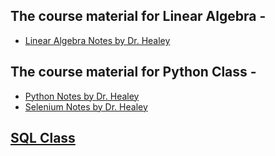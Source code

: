 ## The course material for Linear Algebra - 

* [Linear Algebra Notes by Dr. Healey](https://www.csc2.ncsu.edu/faculty/healey/msa/lin-alg/)

## The course material for Python Class - 

* [Python Notes by Dr. Healey](https://www.csc2.ncsu.edu/faculty/healey/msa/python/) 
* [Selenium Notes by Dr. Healey](https://www.csc2.ncsu.edu/faculty/healey/msa/selenium/)

## [SQL Class](https://github.com/nikkhil13/msa-iaa-ncsu/tree/main/03.%20Fall%20I/SQL%20Class)